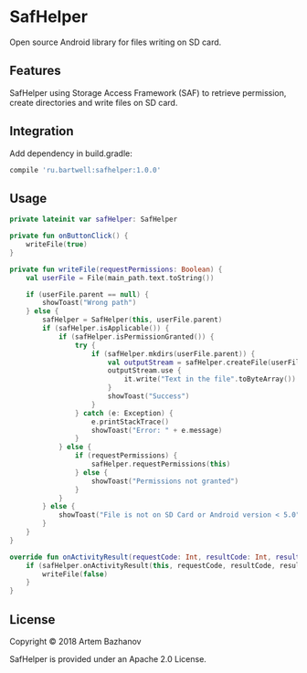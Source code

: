SafHelper
============

Open source Android library for files writing on SD card.

## Features

SafHelper using Storage Access Framework (SAF) to retrieve permission, create directories and write files on SD card.

## Integration

Add dependency in build.gradle:
```groovy
compile 'ru.bartwell:safhelper:1.0.0'
```

## Usage
```kotlin
private lateinit var safHelper: SafHelper

private fun onButtonClick() {
    writeFile(true)
}

private fun writeFile(requestPermissions: Boolean) {
    val userFile = File(main_path.text.toString())

    if (userFile.parent == null) {
        showToast("Wrong path")
    } else {
        safHelper = SafHelper(this, userFile.parent)
        if (safHelper.isApplicable()) {
            if (safHelper.isPermissionGranted()) {
                try {
                    if (safHelper.mkdirs(userFile.parent)) {
                        val outputStream = safHelper.createFile(userFile.path)
                        outputStream.use {
                            it.write("Text in the file".toByteArray())
                        }
                        showToast("Success")
                    }
                } catch (e: Exception) {
                    e.printStackTrace()
                    showToast("Error: " + e.message)
                }
            } else {
                if (requestPermissions) {
                    safHelper.requestPermissions(this)
                } else {
                    showToast("Permissions not granted")
                }
            }
        } else {
            showToast("File is not on SD Card or Android version < 5.0")
        }
    }
}

override fun onActivityResult(requestCode: Int, resultCode: Int, resultData: Intent?) {
    if (safHelper.onActivityResult(this, requestCode, resultCode, resultData)) {
        writeFile(false)
    }
}
```

## License

Copyright © 2018 Artem Bazhanov

SafHelper is provided under an Apache 2.0 License.
